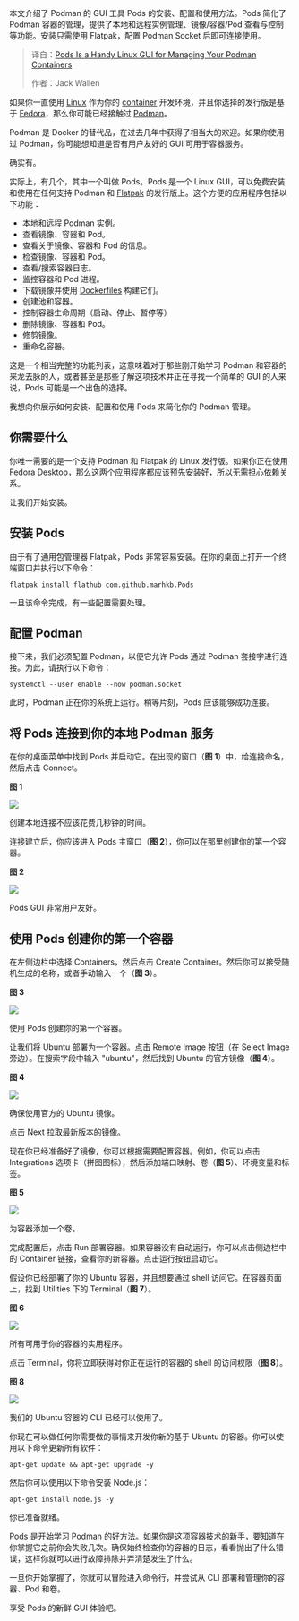 
<!--
title: Pods 是一个方便的 Linux GUI，用于管理 Podman 容器
cover: https://cdn.thenewstack.io/media/2025/09/a2c0fdb3-kateryna-hliznitsova-3wl6rumol4s-unsplash.jpg
summary: 本文介绍了 Podman 的 GUI 工具 Pods 的安装、配置和使用方法。Pods 简化了 Podman 容器的管理，提供了本地和远程实例管理、镜像/容器/Pod 查看与控制等功能。安装只需使用 Flatpak，配置 Podman Socket 后即可连接使用。
-->

本文介绍了 Podman 的 GUI 工具 Pods 的安装、配置和使用方法。Pods 简化了 Podman 容器的管理，提供了本地和远程实例管理、镜像/容器/Pod 查看与控制等功能。安装只需使用 Flatpak，配置 Podman Socket 后即可连接使用。

> 译自：[Pods Is a Handy Linux GUI for Managing Your Podman Containers](https://thenewstack.io/pods-is-a-handy-linux-gui-for-managing-your-podman-containers/)
> 
> 作者：Jack Wallen

如果你一直使用 [Linux](https://thenewstack.io/introduction-to-linux-operating-system/) 作为你的 [container](https://thenewstack.io/introduction-to-containers/) 开发环境，并且你选择的发行版是基于 [Fedora](https://thenewstack.io/ultramarine-linux-fedora-made-easy-and-beautiful-for-everyone/)，那么你可能已经接触过 [Podman](https://thenewstack.io/whats-new-with-podman-5-multiplatform-images-vm-support/)。

Podman 是 Docker 的替代品，在过去几年中获得了相当大的欢迎。如果你使用过 Podman，你可能想知道是否有用户友好的 GUI 可用于容器服务。

确实有。

实际上，有几个，其中一个叫做 Pods。Pods 是一个 Linux GUI，可以免费安装和使用在任何支持 Podman 和 [Flatpak](https://thenewstack.io/linux-an-intro-to-the-flatpak-universal-package-manager/) 的发行版上。这个方便的应用程序包括以下功能：

*   本地和远程 Podman 实例。
*   查看镜像、容器和 Pod。
*   查看关于镜像、容器和 Pod 的信息。
*   检查镜像、容器和 Pod。
*   查看/搜索容器日志。
*   监控容器和 Pod 进程。
*   下载镜像并使用 [Dockerfiles](https://thenewstack.io/docker-basics-how-to-use-dockerfiles/ "Dockerfiles") 构建它们。
*   创建池和容器。
*   控制容器生命周期（启动、停止、暂停等）
*   删除镜像、容器和 Pod。
*   修剪镜像。
*   重命名容器。

这是一个相当完整的功能列表，这意味着对于那些刚开始学习 Podman 和容器的来龙去脉的人，或者甚至是那些了解这项技术并正在寻找一个简单的 GUI 的人来说，Pods 可能是一个出色的选择。

我想向你展示如何安装、配置和使用 Pods 来简化你的 Podman 管理。

## 你需要什么

你唯一需要的是一个支持 Podman 和 Flatpak 的 Linux 发行版。如果你正在使用 Fedora Desktop，那么这两个应用程序都应该预先安装好，所以无需担心依赖关系。

让我们开始安装。

## 安装 Pods

由于有了通用包管理器 Flatpak，Pods 非常容易安装。在你的桌面上打开一个终端窗口并执行以下命令：

```
flatpak install flathub com.github.marhkb.Pods
```

一旦该命令完成，有一些配置需要处理。

## 配置 Podman

接下来，我们必须配置 Podman，以便它允许 Pods 通过 Podman 套接字进行连接。为此，请执行以下命令：

```
systemctl --user enable --now podman.socket
```

此时，Podman 正在你的系统上运行。稍等片刻，Pods 应该能够成功连接。

## 将 Pods 连接到你的本地 Podman 服务

在你的桌面菜单中找到 Pods 并启动它。在出现的窗口（**图 1**）中，给连接命名，然后点击 Connect。

**图 1**

[![](https://cdn.thenewstack.io/media/2025/09/9136740c-pods1.jpg)](https://cdn.thenewstack.io/media/2025/09/9136740c-pods1.jpg)

创建本地连接不应该花费几秒钟的时间。

连接建立后，你应该进入 Pods 主窗口（**图 2**），你可以在那里创建你的第一个容器。

**图 2**

[![](https://cdn.thenewstack.io/media/2025/09/f55c8423-pods2.jpg)](https://cdn.thenewstack.io/media/2025/09/f55c8423-pods2.jpg)

Pods GUI 非常用户友好。

## 使用 Pods 创建你的第一个容器

在左侧边栏中选择 Containers，然后点击 Create Container。然后你可以接受随机生成的名称，或者手动输入一个（**图 3**）。

**图 3**

[![](https://cdn.thenewstack.io/media/2025/09/01e18463-pods3.jpg)](https://cdn.thenewstack.io/media/2025/09/01e18463-pods3.jpg)

使用 Pods 创建你的第一个容器。

让我们将 Ubuntu 部署为一个容器。点击 Remote Image 按钮（在 Select Image 旁边）。在搜索字段中输入 "ubuntu"，然后找到 Ubuntu 的官方镜像（**图 4**）。

**图 4**

[![](https://cdn.thenewstack.io/media/2025/09/711971d9-pods4.jpg)](https://cdn.thenewstack.io/media/2025/09/711971d9-pods4.jpg)

确保使用官方的 Ubuntu 镜像。

点击 Next 拉取最新版本的镜像。

现在你已经准备好了镜像，你可以根据需要配置容器。例如，你可以点击 Integrations 选项卡（拼图图标），然后添加端口映射、卷（**图 5**）、环境变量和标签。

**图 5**

[![](https://cdn.thenewstack.io/media/2025/09/d0762d08-pods5.jpg)](https://cdn.thenewstack.io/media/2025/09/d0762d08-pods5.jpg)

为容器添加一个卷。

完成配置后，点击 Run 部署容器。如果容器没有自动运行，你可以点击侧边栏中的 Container 链接，查看你的新容器。点击运行按钮启动它。

假设你已经部署了你的 Ubuntu 容器，并且想要通过 shell 访问它。在容器页面上，找到 Utilities 下的 Terminal（**图 7**）。

**图 6**

[![](https://cdn.thenewstack.io/media/2025/09/1704b7b6-pods7.jpg)](https://cdn.thenewstack.io/media/2025/09/1704b7b6-pods7.jpg)

所有可用于你的容器的实用程序。

点击 Terminal，你将立即获得对你正在运行的容器的 shell 的访问权限（**图 8**）。

**图 8**

[![](https://cdn.thenewstack.io/media/2025/09/33e046a1-pods8.jpg)](https://cdn.thenewstack.io/media/2025/09/33e046a1-pods8.jpg)

我们的 Ubuntu 容器的 CLI 已经可以使用了。

你现在可以做任何你需要做的事情来开发你新的基于 Ubuntu 的容器。你可以使用以下命令更新所有软件：

```
apt-get update && apt-get upgrade -y
```

然后你可以使用以下命令安装 Node.js：

```
apt-get install node.js -y
```

你已准备就绪。

Pods 是开始学习 Podman 的好方法。如果你是这项容器技术的新手，要知道在你掌握它之前你会失败几次。确保始终检查你的容器的日志，看看抛出了什么错误，这样你就可以进行故障排除并弄清楚发生了什么。

一旦你开始掌握了，你就可以冒险进入命令行，并尝试从 CLI 部署和管理你的容器、Pod 和卷。

享受 Pods 的新鲜 GUI 体验吧。